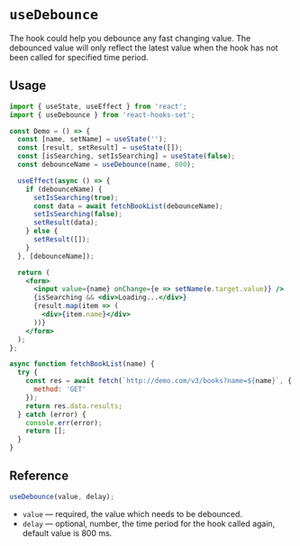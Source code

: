 # `useDebounce`

The hook could help you debounce any fast changing value. The debounced value will only reflect the latest value when the hook has not been called for specified time period.

## Usage

```jsx
import { useState, useEffect } from 'react';
import { useDebounce } from 'react-hooks-set';

const Demo = () => {
  const [name, setName] = useState('');
  const [result, setResult] = useState([]);
  const [isSearching, setIsSearching] = useState(false);
  const debounceName = useDebounce(name, 800);

  useEffect(async () => {
    if (debounceName) {
      setIsSearching(true);
      const data = await fetchBookList(debounceName);
      setIsSearching(false);
      setResult(data);
    } else {
      setResult([]);
    }
  }, [debounceName]);

  return (
    <form>
      <input value={name} onChange={e => setName(e.target.value)} />
      {isSearching && <div>Loading...</div>}
      {result.map(item => (
        <div>{item.name}</div>
      ))}
    </form>
  );
};

async function fetchBookList(name) {
  try {
    const res = await fetch(`http://demo.com/v3/books?name=${name}`, {
      method: 'GET'
    });
    return res.data.results;
  } catch (error) {
    console.err(error);
    return [];
  }
}
```

## Reference

```js
useDebounce(value, delay);
```

- `value` &mdash; required, the value which needs to be debounced.
- `delay` &mdash; optional, number, the time period for the hook called again, default value is 800 ms.
